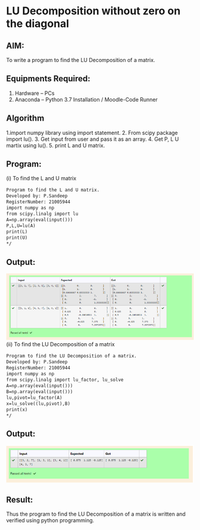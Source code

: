 # LU Decomposition without zero on the diagonal

## AIM:
To write a program to find the LU Decomposition of a matrix.

## Equipments Required:
1. Hardware – PCs
2. Anaconda – Python 3.7 Installation / Moodle-Code Runner

## Algorithm
1.import numpy library using import statement.
2. From scipy package import lu().
3. Get input from user and pass it as an array.
4. Get P, L U martix using lu().
5. print L and U matrix.

## Program:

(i) To find the L and U matrix
```
Program to find the L and U matrix.
Developed by: P.Sandeep
RegisterNumber: 21005944
import numpy as np
from scipy.linalg import lu
A=np.array(eval(input()))
P,L,U=lu(A)
print(L)
print(U)
*/
```
## Output:
![output](lu1.png)
(ii) To find the LU Decomposition of a matrix
```
Program to find the LU Decomposition of a matrix.
Developed by: P.Sandeep
RegisterNumber: 21005944
import numpy as np
from scipy.linalg import lu_factor, lu_solve
A=np.array(eval(input()))
B=np.array(eval(input()))
lu,pivot=lu_factor(A)
x=lu_solve((lu,pivot),B)
print(x)
*/
```

## Output:
![output](lu2.png)



## Result:
Thus the program to find the LU Decomposition of a matrix is written and verified using python programming.

